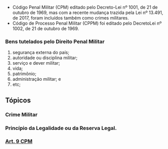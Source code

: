- Código Penal Militar (CPM) editado pelo Decreto-Lei nº 1001, de 21 de outubro de 1969, mas com a recente mudança trazida pela Lei nº 13.491, de 2017, foram incluídos também como crimes militares.
- Código de Processo Penal Militar (CPPM) foi editado pelo DecretoLei nº 1002, de 21 de outubro de 1969.
### Bens tutelados pelo Direito Penal Militar
1. segurança externa do país;
2. autoridade ou disciplina militar;
3. serviço e dever militar;
4. vida;
5. patrimônio;
6. administração militar; e
7. etc;

## Tópicos
### Crime Militar


### Princípio da Legalidade ou da Reserva Legal.


### [Art. 9 CPM](Art.%209%20CPM.md)

